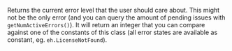 Returns the current error level that the user should care about. This might not be the only error (and you can query the amount of pending issues with `getNumActiveErrors()`). It will return an integer that you can compare against one of the constants of this class (all error states are available as constant, eg. `eh.LicenseNotFound`).